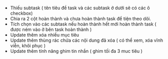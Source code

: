 - Thiếu subtask ( tên tiêu đề task và các subtask ở dưới sẽ có các ô checkbox)
- Chia ra 2 cột hoàn thành và chưa hoàn thành task để tiện theo dõi.
- Tích chọn vào các subtask nếu hoàn thành hết mới hoàn thành task ( được ném vào ở bên task hoàn thành )
- Update thêm xóa nhiều mục tiêu
- Update thêm thùng rác chứa các nội dung đã xóa ( có thể xem, xóa vĩnh viễn, khôi phục )
- Update thêm tính năng ghim tin nhắn ( ghim tối đa 3 muc tiêu )

